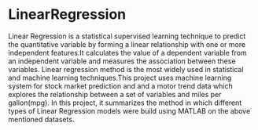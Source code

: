 # LinearRegression
Linear Regression is a statistical supervised learning technique to predict the quantitative variable by forming a linear relationship with one or more independent features.It calculates the value of a dependent variable from an independent variable and measures the association between these variables. Linear regression method is the most widely used in statistical and machine learning techniques.This project uses machine learning system for stock market prediction and and a motor trend data which explores the relationship between a set of variables and miles per gallon(mpg). In this project, it summarizes the method in which different types of Linear Regression models were build using MATLAB on the above mentioned datasets.
